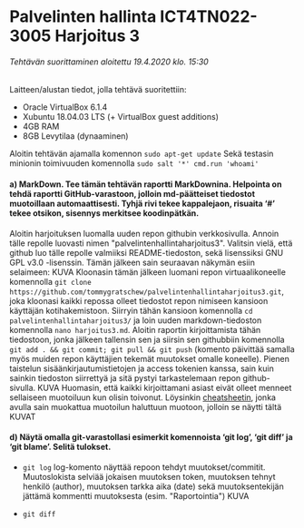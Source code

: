 # Palvelinten hallinta ICT4TN022-3005 Harjoitus 3

###### Tehtävän suorittaminen aloitettu 19.4.2020 klo. 15:30

Laitteen/alustan tiedot, jolla tehtävä suoritettiin:

* Oracle VirtualBox 6.1.4
* Xubuntu 18.04.03 LTS (+ VirtualBox guest additions)
* 4GB RAM
* 8GB Levytilaa (dynaaminen)

Aloitin tehtävän ajamalla komennon
`sudo apt-get update`
Sekä testasin minionin toimivuuden komennolla
`sudo salt '*' cmd.run 'whoami'`

#### a) MarkDown. Tee tämän tehtävän raportti MarkDownina. Helpointa on tehdä raportti GitHub-varastoon, jolloin md-päätteiset tiedostot muotoillaan automaattisesti. Tyhjä rivi tekee kappalejaon, risuaita ‘#’ tekee otsikon, sisennys merkitsee koodinpätkän.

Aloitin harjoituksen luomalla uuden repon githubin verkkosivulla.
 Annoin tälle repolle luovasti nimen "palvelintenhallintaharjoitus3".
 Valitsin vielä, että github luo tälle repolle valmiiksi README-tiedoston, sekä lisenssiksi GNU GPL v3.0 -lisenssin.
Tämän jälkeen sain seuraavan näkymän esiin selaimeen:
KUVA
Kloonasin tämän jälkeen luomani repon virtuaalikoneelle komennolla
`git clone https://github.com/tommygratschew/palvelintenhallintaharjoitus3.git`, joka kloonasi kaikki repossa olleet
tiedostot repon nimiseen kansioon käyttäjän kotihakemistoon. Siirryin tähän kansioon komennolla
`cd palvelintenhallintaharjoitus3/` ja loin uuden markdown-tiedoston komennolla `nano harjoitus3.md`. Aloitin
raportin kirjoittamista tähän tiedostoon, jonka jälkeen tallensin sen ja siirsin sen githubbiin komennolla
`git add . && git commit; git pull && git push` (komento päivittää samalla myös muiden repon käyttäjien tekemät muutokset omalle koneelle). Pienen taistelun sisäänkirjautumistietojen ja access tokenien kanssa,
sain kuin sainkin tiedoston siirrettyä ja sitä pystyi tarkastelemaan repon github-sivulla.
KUVA
Huomasin, että kaikki kirjoittamani asiast eivät olleet menneet sellaiseen muotoiluun kun olisin toivonut.
Löysinkin [cheatsheetin](https://github.com/adam-p/markdown-here/wiki/Markdown-Cheatsheet), jonka avulla sain muokattua
muotoilun haluttuun muotoon, jolloin se näytti tältä
KUVAT

#### d) Näytä omalla git-varastollasi esimerkit komennoista ‘git log’, ‘git diff’ ja ‘git blame’. Selitä tulokset.

* `git log`
log-komento näyttää repoon tehdyt muutokset/commitit. Muutoslokista selviää jokaisen muutoksen token, muutoksen tehnyt henkilö (author),
muutoksen tarkka aika (date) sekä muutoksentekijän jättämä kommentti muutoksesta (esim. "Raportointia")
KUVA

* `git diff`
